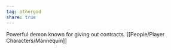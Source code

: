 ```yaml
---
tag: othergod
share: true  
---
```

Powerful demon known for giving out contracts. [[People/Player Characters/Mannequin]]
